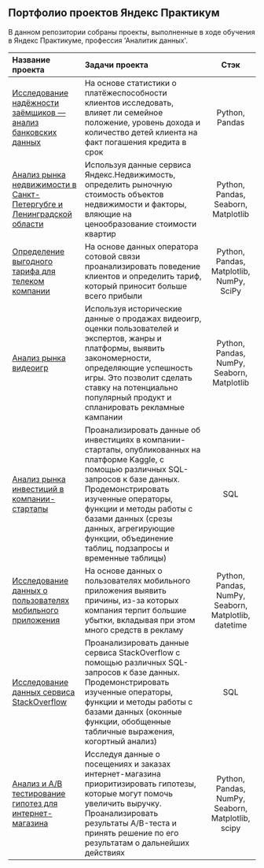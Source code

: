 ## Портфолио проектов Яндекс Практикум 

В данном репозитории собраны проекты, выполненные в ходе обучения в Яндекс Практикуме, профессия 'Аналитик данных'.

|Название проекта|Задачи проекта|Стэк|
|:------------- |:------------------|:-----:|
|[Исследование надёжности заёмщиков — анализ банковских данных](https://github.com/yanashinkaryuk/yandex_praktikum/blob/main/2.%20%D0%9F%D1%80%D0%B5%D0%B4%D0%BE%D0%B1%D1%80%D0%B0%D0%B1%D0%BE%D1%82%D0%BA%D0%B0%20%D0%B4%D0%B0%D0%BD%D0%BD%D1%8B%D1%85/Bank.ipynb)|На основе статистики о платёжеспособности клиентов исследовать, влияет ли семейное положение, уровень дохода и количество детей клиента на факт погашения кредита в срок|Python, Pandas|
|[Анализ рынка недвижимости в Санкт-Петергубге и Ленинградской области](https://github.com/yanashinkaryuk/yandex_praktikum/blob/main/3.%20%D0%98%D1%81%D1%81%D0%BB%D0%B5%D0%B4%D0%BE%D0%B2%D0%B0%D1%82%D0%B5%D0%BB%D1%8C%D1%81%D0%BA%D0%B8%D0%B9%20%D0%B0%D0%BD%D0%B0%D0%BB%D0%B8%D0%B7%20%D0%B4%D0%B0%D0%BD%D0%BD%D1%8B%D1%85/Flats.ipynb)|Используя данные сервиса Яндекс.Недвижимость, определить рыночную стоимость объектов недвижимости и факторы, вляющие на ценообразование стоимости квартир|Python, Pandas, Seaborn, Matplotlib|
|[Определение выгодного тарифа для телеком компании](https://github.com/yanashinkaryuk/yandex_praktikum/blob/2c3ecee2fe6d51d0514c8ac9c76ddde6a951cf8d/4.%20%D0%A1%D1%82%D0%B0%D1%82%D0%B8%D1%81%D1%82%D0%B8%D1%87%D0%B5%D1%81%D0%BA%D0%B8%D0%B9%20%D0%B0%D0%BD%D0%B0%D0%BB%D0%B8%D0%B7%20%D0%B4%D0%B0%D0%BD%D0%BD%D1%8B%D1%85/Mobile_operator.ipynb)|На основе данных оператора сотовой связи проанализировать поведение клиентов и определить тариф, который приносит больше всего прибыли|Python, Pandas, Matplotlib, NumPy, SciPy|
|[Анализ рынка видеоигр](https://github.com/yanashinkaryuk/yandex_praktikum/blob/main/5.%20%D0%A1%D0%B1%D0%BE%D1%80%D0%BD%D1%8B%D0%B9%20%D0%BF%D1%80%D0%BE%D0%B5%D0%BA%D1%82%201/Games.ipynb)| Используя исторические данные о продажах видеоигр, оценки пользователей и экспертов, жанры и платформы, выявить закономерности, определяющие успешность игры. Это позволит сделать ставку на потенциально популярный продукт и спланировать рекламные кампании|Python, Pandas, NumPy, Seaborn, Matplotlib|
|[Анализ рынка инвестиций в компании-стартапы](https://github.com/yanashinkaryuk/yandex_praktikum/blob/main/6.%20%D0%91%D0%B0%D0%B7%D0%BE%D0%B2%D1%8B%D0%B9%20SQL/%D0%9F%D1%80%D0%BE%D0%B5%D0%BA%D1%82.pdf)|Проанализировать данные об инвестициях в компании-стартапы, опубликованных на платформе Kaggle, с помощью различных SQL-запросов к базе данных. Продемонстрировать изученные операторы, функции и методы работы с базами данных (срезы данных, агрегирующие функции, объединение таблиц, подзапросы и временные таблицы)|SQL|
|[Исследование данных о пользователях мобильного приложения](https://github.com/yanashinkaryuk/yandex_praktikum/blob/main/7.%20%D0%90%D0%BD%D0%B0%D0%BB%D0%B8%D0%B7%20%D0%B1%D0%B8%D0%B7%D0%BD%D0%B5%D1%81-%D0%BF%D0%BE%D0%BA%D0%B0%D0%B7%D0%B0%D1%82%D0%B5%D0%BB%D0%B5%D0%B9/App.ipynb)|На основе данных о пользователях мобильного приложения выявить причины, из-за которых компания терпит большие убытки, вкладывая при этом много средств в рекламу|Python, Pandas, NumPy, Seaborn, Matplotlib, datetime|
|[Исследование данных сервиса StackOverflow](https://github.com/yanashinkaryuk/yandex_praktikum/blob/05c87d972f10748532944a9e51d441f2bf90521e/8.%20%D0%9F%D1%80%D0%BE%D0%B4%D0%B2%D0%B8%D0%BD%D1%83%D1%82%D1%8B%D0%B9%20SQL/%D0%9F%D1%80%D0%BE%D0%B5%D0%BA%D1%82%20%D0%BF%D1%80%D0%BE%D0%B4%D0%B2%D0%B8%D0%BD%D1%83%D1%82%D1%8B%D0%B9%20SQL.pdf)|Проанализировать данные сервиса StackOverflow с помощью различных SQL-запросов к базе данных. Продемонстрировать изученные операторы, функции и методы работы с базами данных (оконные функции, обобщенные табличные выражения, когортный анализ)|SQL|
|[Анализ и A/B тестирование гипотез для интернет-магазина](https://github.com/yanashinkaryuk/yandex_praktikum/blob/f41d637dd0df3b4e31c1c8685868c1ac7ba81ade/9.%20%D0%9F%D1%80%D0%B8%D0%BD%D1%8F%D1%82%D0%B8%D0%B5%20%D1%80%D0%B5%D1%88%D0%B5%D0%BD%D0%B8%D0%B9%20%D0%B2%20%D0%B1%D0%B8%D0%B7%D0%BD%D0%B5%D1%81%D0%B5/AB%20test.ipynb)|Исследуя данные о посещениях и заказах интернет-магазина приоритизировать гипотезы, которые могут помочь увеличить выручку. Проанализировать результаты A/B-теста и принять решение по его результатам о дальнейших действиях|Python, Pandas, NumPy, Seaborn, Matplotlib, scipy|



